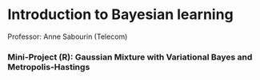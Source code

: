 # Introduction to Bayesian learning
Professor: Anne Sabourin (Telecom)
### Mini-Project (R): Gaussian Mixture with Variational Bayes and Metropolis-Hastings
